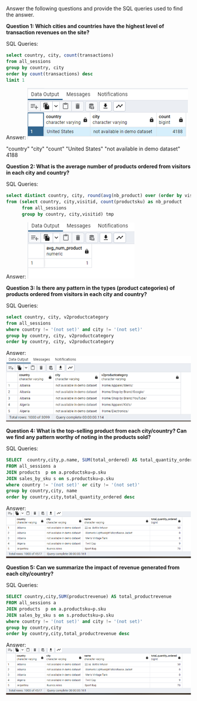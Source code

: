 Answer the following questions and provide the SQL queries used to find the answer.

    
**Question 1: Which cities and countries have the highest level of transaction revenues on the site?**


SQL Queries:
```SQL
select country, city, count(transactions) 
from all_sessions
group by country, city
order by count(transactions) desc
limit 1

```


Answer:
![AQ1](pictures/AQ1.PNG)


"country" "city"	"count"
"United States"	"not available in demo dataset"	4188




**Question 2: What is the average number of products ordered from visitors in each city and country?**


SQL Queries:

```SQL
select distinct country, city, round(avg(nb_product) over (order by visitid),0) as avg_num_product
from (select country, city,visitid, count(productsku) as nb_product 
      from all_sessions
      group by country, city,visitid) tmp
```

Answer:
![AQ1](pictures/AQ2.PNG)




**Question 3: Is there any pattern in the types (product categories) of products ordered from visitors in each city and country?**


SQL Queries:
```SQL
select country, city, v2productcategory 
from all_sessions
where country != '(not set)' and city != '(not set)'
group by country, city, v2productcategory
order by country, city, v2productcategory
```


Answer:
![AQ1](pictures/AQ3.PNG)




**Question 4: What is the top-selling product from each city/country? Can we find any pattern worthy of noting in the products sold?**


SQL Queries:
```SQL
SELECT  country,city,p.name, SUM(total_ordered) AS total_quantity_ordered
FROM all_sessions a
JOIN products  p on a.productsku=p.sku
JOIN sales_by_sku s on s.productsku=p.sku
where country != '(not set)' or city != '(not set)'
group by country,city, name
order by country,city,total_quantity_ordered desc
```


Answer:
![AQ1](pictures/AQ4.PNG)




**Question 5: Can we summarize the impact of revenue generated from each city/country?**

SQL Queries:
```SQL
SELECT country,city,SUM(productrevenue) AS total_productrevenue
FROM all_sessions a
JOIN products  p on a.productsku=p.sku
JOIN sales_by_sku s on s.productsku=p.sku
where country != '(not set)' and city != '(not set)'
group by country,city
order by country,city,total_productrevenue desc
```


Answer:
![AQ5](pictures/AQ4.PNG)






